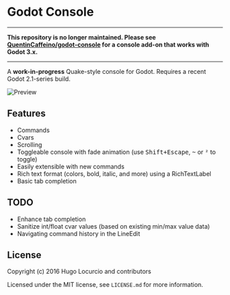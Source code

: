 # Godot Console

___

**This repository is no longer maintained. Please see
[QuentinCaffeino/godot-console](https://github.com/QuentinCaffeino/godot-console)
for a console add-on that works with Godot 3.x.**

___

A **work-in-progress** Quake-style console for Godot. Requires a recent Godot 2.1-series build.

![Preview](https://lut.im/z7lquRdc5n/IRrUJuiJdUUuWfuO.png)

## Features

- Commands
- Cvars
- Scrolling
- Toggleable console with fade animation (use <kbd>Shift+Escape</kbd>, <kbd>~</kbd> or <kbd>²</kbd> to toggle)
- Easily extensible with new commands
- Rich text format (colors, bold, italic, and more) using a RichTextLabel
- Basic tab completion

## TODO

- Enhance tab completion
- Sanitize int/float cvar values (based on existing min/max value data)
- Navigating command history in the LineEdit

## License

Copyright (c) 2016 Hugo Locurcio and contributors

Licensed under the MIT license, see `LICENSE.md` for more information.
